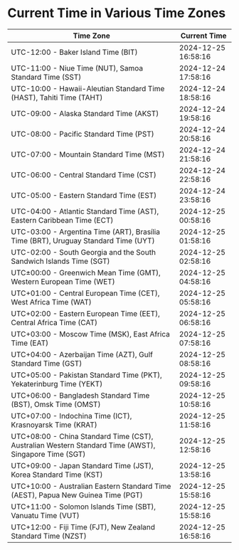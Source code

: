 # Current Time in Various Time Zones

| Time Zone | Current Time |
|-----------|--------------|
| UTC-12:00 - Baker Island Time (BIT) | 2024-12-25 16:58:16 |
| UTC-11:00 - Niue Time (NUT), Samoa Standard Time (SST) | 2024-12-24 17:58:16 |
| UTC-10:00 - Hawaii-Aleutian Standard Time (HAST), Tahiti Time (TAHT) | 2024-12-24 18:58:16 |
| UTC-09:00 - Alaska Standard Time (AKST) | 2024-12-24 19:58:16 |
| UTC-08:00 - Pacific Standard Time (PST) | 2024-12-24 20:58:16 |
| UTC-07:00 - Mountain Standard Time (MST) | 2024-12-24 21:58:16 |
| UTC-06:00 - Central Standard Time (CST) | 2024-12-24 22:58:16 |
| UTC-05:00 - Eastern Standard Time (EST) | 2024-12-24 23:58:16 |
| UTC-04:00 - Atlantic Standard Time (AST), Eastern Caribbean Time (ECT) | 2024-12-25 00:58:16 |
| UTC-03:00 - Argentina Time (ART), Brasília Time (BRT), Uruguay Standard Time (UYT) | 2024-12-25 01:58:16 |
| UTC-02:00 - South Georgia and the South Sandwich Islands Time (SGT) | 2024-12-25 02:58:16 |
| UTC±00:00 - Greenwich Mean Time (GMT), Western European Time (WET) | 2024-12-25 04:58:16 |
| UTC+01:00 - Central European Time (CET), West Africa Time (WAT) | 2024-12-25 05:58:16 |
| UTC+02:00 - Eastern European Time (EET), Central Africa Time (CAT) | 2024-12-25 06:58:16 |
| UTC+03:00 - Moscow Time (MSK), East Africa Time (EAT) | 2024-12-25 07:58:16 |
| UTC+04:00 - Azerbaijan Time (AZT), Gulf Standard Time (GST) | 2024-12-25 08:58:16 |
| UTC+05:00 - Pakistan Standard Time (PKT), Yekaterinburg Time (YEKT) | 2024-12-25 09:58:16 |
| UTC+06:00 - Bangladesh Standard Time (BST), Omsk Time (OMST) | 2024-12-25 10:58:16 |
| UTC+07:00 - Indochina Time (ICT), Krasnoyarsk Time (KRAT) | 2024-12-25 11:58:16 |
| UTC+08:00 - China Standard Time (CST), Australian Western Standard Time (AWST), Singapore Time (SGT) | 2024-12-25 12:58:16 |
| UTC+09:00 - Japan Standard Time (JST), Korea Standard Time (KST) | 2024-12-25 13:58:16 |
| UTC+10:00 - Australian Eastern Standard Time (AEST), Papua New Guinea Time (PGT) | 2024-12-25 15:58:16 |
| UTC+11:00 - Solomon Islands Time (SBT), Vanuatu Time (VUT) | 2024-12-25 15:58:16 |
| UTC+12:00 - Fiji Time (FJT), New Zealand Standard Time (NZST) | 2024-12-25 16:58:16 |
